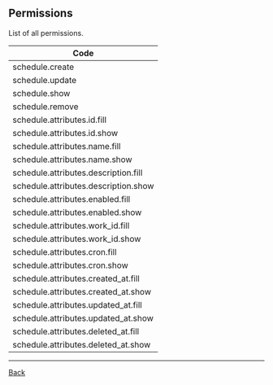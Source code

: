 ## Permissions

List of all permissions.

| Code                           |
|--------------------------------|
| schedule.create |
| schedule.update |
| schedule.show |
| schedule.remove |
| schedule.attributes.id.fill |
| schedule.attributes.id.show |
| schedule.attributes.name.fill |
| schedule.attributes.name.show |
| schedule.attributes.description.fill |
| schedule.attributes.description.show |
| schedule.attributes.enabled.fill |
| schedule.attributes.enabled.show |
| schedule.attributes.work_id.fill |
| schedule.attributes.work_id.show |
| schedule.attributes.cron.fill |
| schedule.attributes.cron.show |
| schedule.attributes.created_at.fill |
| schedule.attributes.created_at.show |
| schedule.attributes.updated_at.fill |
| schedule.attributes.updated_at.show |
| schedule.attributes.deleted_at.fill |
| schedule.attributes.deleted_at.show |

---
[Back](index.md)